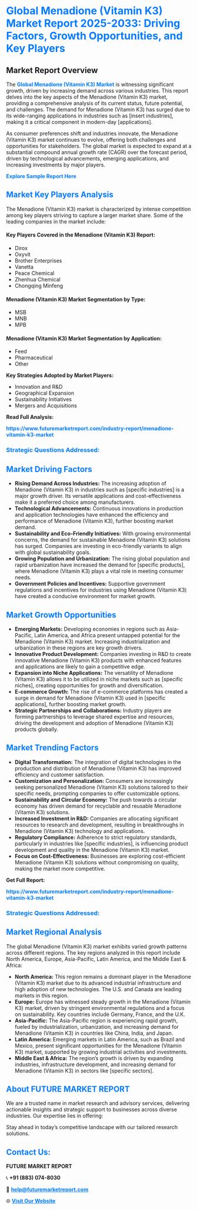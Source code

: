 <h1 style="color: #007BFF;">Global Menadione (Vitamin K3) Market Report 2025-2033: Driving Factors, Growth Opportunities, and Key Players</h1>

<section id="overview">
<h2>Market Report Overview</h2>
<p>The <a href="https://www.futuremarketreport.com/industry-report/menadione-vitamin-k3-market" style="color: #007BFF; text-decoration: none;"><strong>Global Menadione (Vitamin K3) Market</strong></a> is witnessing significant growth, driven by increasing demand across various industries. This report delves into the key aspects of the Menadione (Vitamin K3) market, providing a comprehensive analysis of its current status, future potential, and challenges. The demand for Menadione (Vitamin K3) has surged due to its wide-ranging applications in industries such as [insert industries], making it a critical component in modern-day [applications].</p>
<p>As consumer preferences shift and industries innovate, the Menadione (Vitamin K3) market continues to evolve, offering both challenges and opportunities for stakeholders. The global market is expected to expand at a substantial compound annual growth rate (CAGR) over the forecast period, driven by technological advancements, emerging applications, and increasing investments by major players.</p>
</section>

<section id="overview">
<p><a href="https://www.futuremarketreport.com/request-sample/reportId=85386" style="color: #007BFF; text-decoration: none;"><strong>Explore Sample Report Here</strong></a></p>
</section>

<section id="key-players">
<h2 style="color: #007BFF;">Market Key Players Analysis</h2>
<p>The Menadione (Vitamin K3) market is characterized by intense competition among key players striving to capture a larger market share. Some of the leading companies in the market include:</p>
<h4>Key Players Covered in the Menadione (Vitamin K3) Report:</h4>
<ul><li>Dirox</li><li>Oxyvit</li><li>Brother Enterprises</li><li>Vanetta</li><li>Peace Chemical</li><li>Zhenhua Chemical</li><li>Chongqing Minfeng</li></ul>
<h4>Menadione (Vitamin K3) Market Segmentation by Type:</h4>
<ul><li>MSB</li><li>MNB</li><li>MPB</li></ul>

<h4>Menadione (Vitamin K3) Market Segmentation by Application:</h4>
<ul><li>Feed</li><li>Pharmaceutical</li><li>Other</li></ul>
<p><strong>Key Strategies Adopted by Market Players:</strong></p>
<ul>
<li>Innovation and R&D</li>
<li>Geographical Expansion</li>
<li>Sustainability Initiatives</li>
<li>Mergers and Acquisitions</li>
</ul>
</section>

<section>
<p><strong>Read Full Analysis: </strong></p><a href="https://www.futuremarketreport.com/industry-report/menadione-vitamin-k3-market" style="color: #007BFF; text-decoration: none;"><strong>https://www.futuremarketreport.com/industry-report/menadione-vitamin-k3-market</strong></a>
<h3 style="color: #007BFF;">Strategic Questions Addressed:</h3>
</section>

<section id="driving-factors">
<h2 style="color: #007BFF;">Market Driving Factors</h2>
<ul>
<li><strong>Rising Demand Across Industries:</strong> The increasing adoption of Menadione (Vitamin K3) in industries such as [specific industries] is a major growth driver. Its versatile applications and cost-effectiveness make it a preferred choice among manufacturers.</li>
<li><strong>Technological Advancements:</strong> Continuous innovations in production and application technologies have enhanced the efficiency and performance of Menadione (Vitamin K3), further boosting market demand.</li>
<li><strong>Sustainability and Eco-Friendly Initiatives:</strong> With growing environmental concerns, the demand for sustainable Menadione (Vitamin K3) solutions has surged. Companies are investing in eco-friendly variants to align with global sustainability goals.</li>
<li><strong>Growing Population and Urbanization:</strong> The rising global population and rapid urbanization have increased the demand for [specific products], where Menadione (Vitamin K3) plays a vital role in meeting consumer needs.</li>
<li><strong>Government Policies and Incentives:</strong> Supportive government regulations and incentives for industries using Menadione (Vitamin K3) have created a conducive environment for market growth.</li>
</ul>
</section>

<section id="growth-opportunities">
<h2 style="color: #007BFF;">Market Growth Opportunities</h2>
<ul>
<li><strong>Emerging Markets:</strong> Developing economies in regions such as Asia-Pacific, Latin America, and Africa present untapped potential for the Menadione (Vitamin K3) market. Increasing industrialization and urbanization in these regions are key growth drivers.</li>
<li><strong>Innovative Product Development:</strong> Companies investing in R&D to create innovative Menadione (Vitamin K3) products with enhanced features and applications are likely to gain a competitive edge.</li>
<li><strong>Expansion into Niche Applications:</strong> The versatility of Menadione (Vitamin K3) allows it to be utilized in niche markets such as [specific niches], creating opportunities for growth and diversification.</li>
<li><strong>E-commerce Growth:</strong> The rise of e-commerce platforms has created a surge in demand for Menadione (Vitamin K3) used in [specific applications], further boosting market growth.</li>
<li><strong>Strategic Partnerships and Collaborations:</strong> Industry players are forming partnerships to leverage shared expertise and resources, driving the development and adoption of Menadione (Vitamin K3) products globally.</li>
</ul>
</section>

<section id="trending-factors">
<h2 style="color: #007BFF;">Market Trending Factors</h2>
<ul>
<li><strong>Digital Transformation:</strong> The integration of digital technologies in the production and distribution of Menadione (Vitamin K3) has improved efficiency and customer satisfaction.</li>
<li><strong>Customization and Personalization:</strong> Consumers are increasingly seeking personalized Menadione (Vitamin K3) solutions tailored to their specific needs, prompting companies to offer customizable options.</li>
<li><strong>Sustainability and Circular Economy:</strong> The push towards a circular economy has driven demand for recyclable and reusable Menadione (Vitamin K3) solutions.</li>
<li><strong>Increased Investment in R&D:</strong> Companies are allocating significant resources to research and development, resulting in breakthroughs in Menadione (Vitamin K3) technology and applications.</li>
<li><strong>Regulatory Compliance:</strong> Adherence to strict regulatory standards, particularly in industries like [specific industries], is influencing product development and quality in the Menadione (Vitamin K3) market.</li>
<li><strong>Focus on Cost-Effectiveness:</strong> Businesses are exploring cost-efficient Menadione (Vitamin K3) solutions without compromising on quality, making the market more competitive.</li>
</ul>
</section>

<section>
<p><strong>Get Full Report: </strong></p><a href="https://www.futuremarketreport.com/industry-report/menadione-vitamin-k3-market" style="color: #007BFF; text-decoration: none;"><strong>https://www.futuremarketreport.com/industry-report/menadione-vitamin-k3-market</strong></a>
<h3 style="color: #007BFF;">Strategic Questions Addressed:</h3>
</section>


<section id="regional-analysis">
<h2 style="color: #007BFF;">Market Regional Analysis</h2>
<p>The global Menadione (Vitamin K3) market exhibits varied growth patterns across different regions. The key regions analyzed in this report include North America, Europe, Asia-Pacific, Latin America, and the Middle East & Africa:</p>
<ul>
<li><strong>North America:</strong> This region remains a dominant player in the Menadione (Vitamin K3) market due to its advanced industrial infrastructure and high adoption of new technologies. The U.S. and Canada are leading markets in this region.</li>
<li><strong>Europe:</strong> Europe has witnessed steady growth in the Menadione (Vitamin K3) market, driven by stringent environmental regulations and a focus on sustainability. Key countries include Germany, France, and the U.K.</li>
<li><strong>Asia-Pacific:</strong> The Asia-Pacific region is experiencing rapid growth, fueled by industrialization, urbanization, and increasing demand for Menadione (Vitamin K3) in countries like China, India, and Japan.</li>
<li><strong>Latin America:</strong> Emerging markets in Latin America, such as Brazil and Mexico, present significant opportunities for the Menadione (Vitamin K3) market, supported by growing industrial activities and investments.</li>
<li><strong>Middle East & Africa:</strong> The region’s growth is driven by expanding industries, infrastructure development, and increasing demand for Menadione (Vitamin K3) in sectors like [specific sectors].</li>
</ul>
</section>

<footer>
<h2 style="color: #007BFF;">About FUTURE MARKET REPORT</h2>
<p>We are a trusted name in market research and advisory services, delivering actionable insights and strategic support to businesses across diverse industries. Our expertise lies in offering:</p>

<p>Stay ahead in today’s competitive landscape with our tailored research solutions.</p>

<h2 style="color: #007BFF;">Contact Us:</h2>
<p><strong>FUTURE MARKET REPORT</strong></p>
<p>📞 <strong>+91 (883) 074-8030</strong></p>
<p>📧 <strong><a href="mailto:help@futuremarketreport.com" style="color: #007BFF;">help@futuremarketreport.com</a></strong></p>
<p>🌐 <strong><a href="https://www.futuremarketreport.com/" style="color: #007BFF;">Visit Our Website</a></strong></p>
</footer>